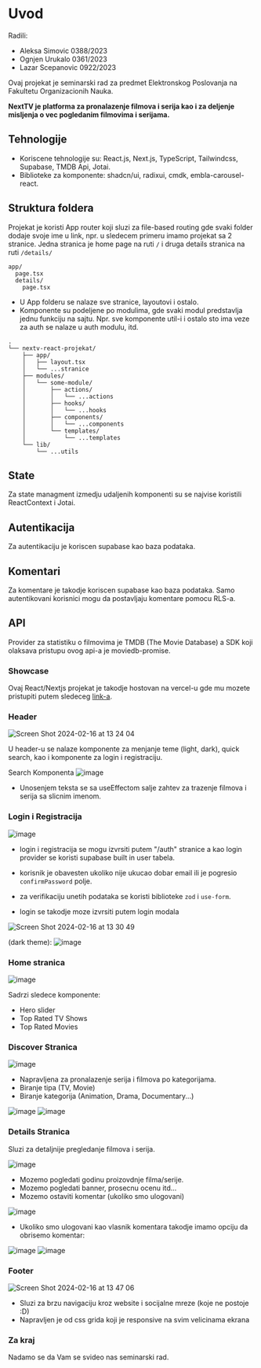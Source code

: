 # Uvod

Radili: 
- Aleksa Simovic 0388/2023
- Ognjen Urukalo 0361/2023
- Lazar Scepanovic 0922/2023

Ovaj projekat je seminarski rad za predmet Elektronskog Poslovanja na Fakultetu Organizacionih Nauka.

**NextTV je platforma za pronalazenje filmova i serija kao i za deljenje misljenja o vec pogledanim filmovima i serijama.**

## Tehnologije

- Koriscene tehnologije su: React.js, Next.js, TypeScript, Tailwindcss, Supabase, TMDB Api, Jotai.
- Biblioteke za komponente: shadcn/ui, radixui, cmdk, embla-carousel-react.

## Struktura foldera

Projekat je koristi App router koji sluzi za file-based routing gde svaki folder dodaje svoje ime u link, npr. u sledecem primeru imamo projekat sa 2 stranice. Jedna stranica je home page na ruti `/` i druga details stranica na ruti `/details/`

```
app/
  page.tsx
  details/
    page.tsx
```


- U App folderu se nalaze sve stranice, layoutovi i ostalo.
- Komponente su podeljene po modulima, gde svaki modul predstavlja jednu funkciju na sajtu. Npr. sve komponente util-i i ostalo sto ima veze za auth se nalaze u auth modulu, itd.

```
.
└── nextv-react-projekat/
    ├── app/
    │   ├── layout.tsx
    │   └── ...stranice
    ├── modules/
    │   └── some-module/
    │       ├── actions/
    │       │   └── ...actions
    │       ├── hooks/
    │       │   └── ...hooks
    │       ├── components/
    │       │   └── ...components
    │       └── templates/
    │           └── ...templates
    └── lib/
        └── ...utils
```

## State

Za state managment izmedju udaljenih komponenti su se najvise koristili ReactContext i Jotai.

## Autentikacija

Za autentikaciju je koriscen supabase kao baza podataka.

## Komentari

Za komentare je takodje koriscen supabase kao baza podataka. Samo autentikovani korisnici mogu da postavljaju komentare pomocu RLS-a.

## API

Provider za statistiku o filmovima je TMDB (The Movie Database) a SDK koji olaksava pristupu ovog api-a je moviedb-promise.

### Showcase

Ovaj React/Nextjs projekat je takodje hostovan na vercel-u gde mu mozete pristupiti putem sledeceg [link-a](https://nextv-react-projekat.vercel.app).

### Header

![Screen Shot 2024-02-16 at 13 24 04](https://github.com/Aleksa1312/nextv-react-projekat/assets/102186502/23fe88f5-a30d-4a5b-a03c-78ddceb7d7dc)

U header-u se nalaze komponente za menjanje teme (light, dark), quick search, kao i komponente za login i registraciju.

Search Komponenta
![image](https://github.com/Aleksa1312/nextv-react-projekat/assets/102186502/258f5f0a-2151-4811-9ddb-6d3dddd35d55)

- Unosenjem teksta se sa useEffectom salje zahtev za trazenje filmova i serija sa slicnim imenom.


### Login i Registracija

![image](https://github.com/Aleksa1312/nextv-react-projekat/assets/102186502/09293ade-6fd5-4540-b1ab-a0a804fb6585)

- login i registracija se mogu izvrsiti putem "/auth" stranice a kao login provider se koristi supabase built in user tabela.
- korisnik je obavesten ukoliko nije ukucao dobar email ili je pogresio `confirmPassword` polje.
- za verifikaciju unetih podataka se koristi biblioteke `zod` i `use-form`.

- login se takodje moze izvrsiti putem login modala

![Screen Shot 2024-02-16 at 13 30 49](https://github.com/Aleksa1312/nextv-react-projekat/assets/102186502/99008485-892d-4b53-95b3-bfcd405a4167)


(dark theme):
![image](https://github.com/Aleksa1312/nextv-react-projekat/assets/102186502/3ba051dc-557e-4222-91da-b204d864be45)


### Home stranica

![image](https://github.com/Aleksa1312/nextv-react-projekat/assets/102186502/bdcf286c-85f3-41fa-8309-bd2862364ad0)

Sadrzi sledece komponente:
- Hero slider
- Top Rated TV Shows
- Top Rated Movies

### Discover Stranica

![image](https://github.com/Aleksa1312/nextv-react-projekat/assets/102186502/eec7486f-9a72-4ae8-97b3-06df29686085)

- Napravljena za pronalazenje serija i filmova po kategorijama.
- Biranje tipa (TV, Movie)
- Biranje kategorija (Animation, Drama, Documentary...)

![image](https://github.com/Aleksa1312/nextv-react-projekat/assets/102186502/e46d5e4f-9d45-4417-ac94-fc01fd8f6f6f)
![image](https://github.com/Aleksa1312/nextv-react-projekat/assets/102186502/e7267529-5bda-41d3-a2fb-534e86c9781d)


### Details Stranica

Sluzi za detaljnije pregledanje filmova i serija.

![image](https://github.com/Aleksa1312/nextv-react-projekat/assets/102186502/36b12ff1-7d0b-45ea-8621-41d2a5d1f98b)

- Mozemo pogledati godinu proizovdnje filma/serije.
- Mozemo pogledati banner, prosecnu ocenu itd...
- Mozemo ostaviti komentar (ukoliko smo ulogovani)

![image](https://github.com/Aleksa1312/nextv-react-projekat/assets/102186502/c48b7bcf-aea6-4fb4-9973-414eacc56abd)

- Ukoliko smo ulogovani kao vlasnik komentara takodje imamo opciju da obrisemo komentar:

![image](https://github.com/Aleksa1312/nextv-react-projekat/assets/102186502/4265b876-b265-4660-ba62-a98b429a0579)
![image](https://github.com/Aleksa1312/nextv-react-projekat/assets/102186502/52744c33-bf3b-42fe-9493-fdc265d51846)

### Footer

![Screen Shot 2024-02-16 at 13 47 06](https://github.com/Aleksa1312/nextv-react-projekat/assets/102186502/57109a12-5fd7-419b-9640-7cd1b47b8cee)

- Sluzi za brzu navigaciju kroz website i socijalne mreze (koje ne postoje :D)
- Napravljen je od css grida koji je responsive na svim velicinama ekrana


### Za kraj

Nadamo se da Vam se svideo nas seminarski rad.
